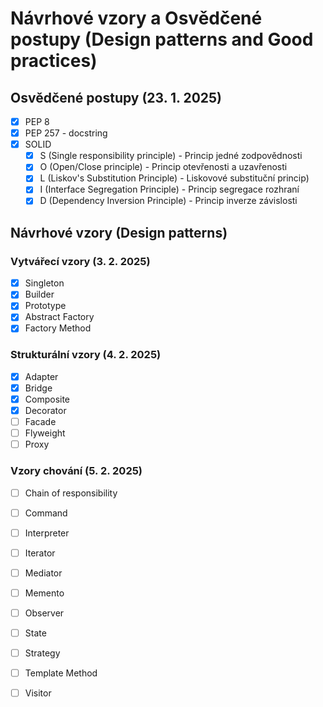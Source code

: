 # Návrhové vzory a Osvědčené postupy (Design patterns and Good practices) 

## Osvědčené postupy (23. 1. 2025)
-[x] PEP 8
-[x] PEP 257 - docstring
-[x] SOLID
  -[x] S (Single responsibility principle) - Princip jedné zodpovědnosti
  -[x] O (Open/Close principle) - Princip otevřenosti a uzavřenosti
  -[x] L (Liskov's Substitution Principle) - Liskovové substituční princip)
  -[x] I (Interface Segregation Principle) - Princip segregace rozhraní
  -[x] D (Dependency Inversion Principle) - Princip inverze závislosti

## Návrhové vzory (Design patterns)
### Vytvářecí vzory (3. 2. 2025)
-[x] Singleton
-[x] Builder
-[x] Prototype
-[x] Abstract Factory
-[x] Factory Method

### Strukturální vzory (4. 2. 2025)
-[x] Adapter
-[x] Bridge
-[x] Composite
-[x] Decorator
-[ ] Facade
-[ ] Flyweight
-[ ] Proxy

### Vzory chování (5. 2. 2025)
-[ ] Chain of responsibility
-[ ] Command
-[ ] Interpreter
-[ ] Iterator
-[ ] Mediator
-[ ] Memento
-[ ] Observer
-[ ] State
-[ ] Strategy
-[ ] Template Method
-[ ] Visitor


